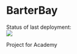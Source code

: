 # BarterBay

Status of last deployment: <br>
<img src="https://github.com/Paskar-Oleksandr/BarterBay/workflows/Java-CI-With-Maven/badge.svg?branch=development"><br>

Project for Academy
